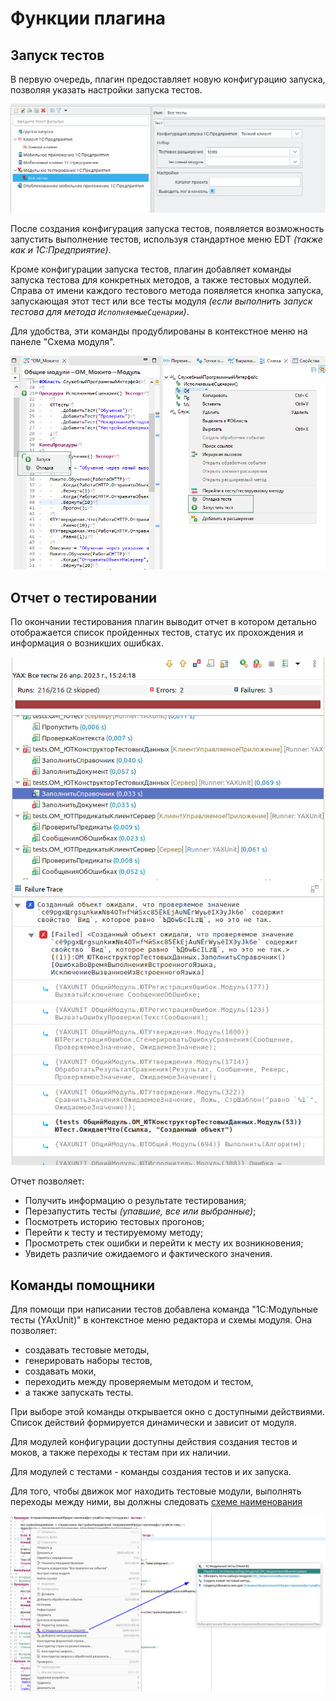 # Функции плагина

## Запуск тестов

В первую очередь, плагин предоставляет новую конфигурацию запуска, позволяя указать настройки запуска тестов.

![Расширение и конфигурация запуска](images/launch-type-and-extension.png)

После создания конфигурация запуска тестов, появляется возможность запустить выполнение тестов, используя стандартное меню EDT _(также как и 1С:Предприятие)_.

Кроме конфигурации запуска тестов, плагин добавляет команды запуска тестова для конкретных методов, а также тестовых модулей. 
Справа от имени каждого тестового метода появляется кнопка запуска, запускающая этот тест или все тесты модуля _(если выполнить запуск тестова для метода `ИсполняемыеСценарии`)_. 

Для удобства, эти команды продублированы в контекстное меню на панеле "Схема модуля".

![Команды запуска теста](images/module-launch-test.png)

## Отчет о тестировании

По окончании тестирования плагин выводит отчет в котором детально отображается список пройденных тестов, статус их прохождения и информация о возникших ошибках.

![Отчет](images/report.png)

Отчет позволяет:

* Получить информацию о результате тестирования;
* Перезапустить тесты _(упавшие, все или выбранные)_;
* Посмотреть историю тестовых прогонов;
* Перейти к тесту и тестируемому методу;
* Просмотреть стек ошибки и перейти к месту их возникновения;
* Увидеть различие ожидаемого и фактического значения.

## Команды помощники

Для помощи при написании тестов добавлена команда "1С:Модульные тесты (YAxUnit)" в контекстное меню редактора и схемы модуля. Она позволяет:

* создавать тестовые методы,
* генерировать наборы тестов,
* создавать моки,
* переходить между проверяемым методом и тестом,
* а также запускать тесты.

При выборе этой команды открывается окно с доступными действиями. Список действий формируется динамически и зависит от модуля.

Для модулей конфигурации доступны действия создания тестов и моков, а также переходы к тестам при их наличии.

Для модулей с тестами - команды создания тестов и их запуска.

Для того, чтобы движок мог находить тестовые модули, выполнять переходы между ними, вы должны следовать [схеме наименования](Схема%20наименования.md)

![Команды переходов](images/yaxunit-commands.png)
